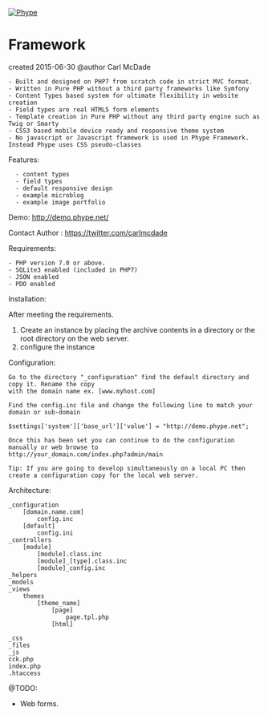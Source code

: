 [![Phype](http://demo.phype.net/_views/themes/default/images/phype_logo_header.jpg)](http://demo.phype.net/)


Framework
========
created 2015-06-30
@author Carl McDade



    - Built and designed on PHP7 from scratch code in strict MVC format.
    - Written in Pure PHP without a third party frameworks like Symfony
    - Content Types based system for ultimate flexibility in website creation
    - Field types are real HTML5 form elements
    - Template creation in Pure PHP without any third party engine such as Twig or Smarty
    - CSS3 based mobile device ready and responsive theme system
    - No javascript or Javascript framework is used in Phype Framework. Instead Phype uses CSS pseudo-classes




Features:

      - content types
	  - field types
	  - default responsive design
	  - example microblog
	  - example image portfolio
	  
Demo: http://demo.phype.net/

Contact Author : https://twitter.com/carlmcdade

Requirements:

    - PHP version 7.0 or above.
	- SQLite3 enabled (included in PHP7)
	- JSON enabled
	- PDO enabled
    
    
Installation:

After meeting the requirements.

1. Create an instance by placing the archive contents in a directory or the root directory on the web server.
2. configure the instance 


Configuration:

    Go to the directory "_configuration" find the default directory and copy it. Rename the copy
	with the domain name ex. [www.myhost.com]

	Find the config.inc file and change the following line to match your domain or sub-domain

	$settings['system']['base_url']['value'] = "http://demo.phype.net";

	Once this has been set you can continue to do the configuration manually or web browse to
	http://your_domain.com/index.php?admin/main
	
	Tip: If you are going to develop simultaneously on a local PC then create a configuration copy for the local web server.
	

Architecture:

    _configuration
        [domain.name.com]
            config.inc
        [default]
            config.ini
    _controllers
        [module]
            [module].class.inc
            [module]_[type].class.inc
            [module]_config.inc
    _helpers
    _models
    _views
        themes
            [theme_name]
                [page]
                    page.tpl.php
                [html]

    _css
    _files
    _js
    cck.php
    index.php
    .htaccess


    
@TODO:

 - Web forms.


